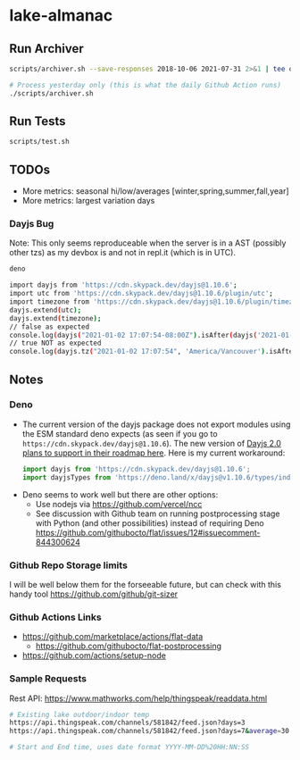 # lake-almanac

## Run Archiver
```bash
scripts/archiver.sh --save-responses 2018-10-06 2021-07-31 2>&1 | tee output.log

# Process yesterday only (this is what the daily Github Action runs)
./scripts/archiver.sh
```

## Run Tests
```bash
scripts/test.sh
```

## TODOs
- More metrics: seasonal hi/low/averages [winter,spring,summer,fall,year]
- More metrics: largest variation days

### Dayjs Bug
Note: This only seems reproduceable when the server is in a AST (possibly other tzs) as my devbox is and not in repl.it (which is in UTC).
```bash
deno

import dayjs from 'https://cdn.skypack.dev/dayjs@1.10.6';
import utc from 'https://cdn.skypack.dev/dayjs@1.10.6/plugin/utc';
import timezone from 'https://cdn.skypack.dev/dayjs@1.10.6/plugin/timezone';
dayjs.extend(utc);
dayjs.extend(timezone);
// false as expected
console.log(dayjs("2021-01-02 17:07:54-08:00Z").isAfter(dayjs('2021-01-02 18:00:00-08:00Z'))); 
// true NOT as expected
console.log(dayjs.tz("2021-01-02 17:07:54", 'America/Vancouver').isAfter(dayjs.tz('2021-01-02 18:00:00', 'America/Vancouver')));
```

## Notes
### Deno
- The current version of the dayjs package does not export modules using the ESM standard deno expects (as seen if you go to `https://cdn.skypack.dev/dayjs@1.10.6`). The new version of [Dayjs 2.0 plans to support  in their roadmap here](https://github.com/iamkun/dayjs/issues/1281). Here is my current workaround:
   ```typescript
   import dayjs from 'https://cdn.skypack.dev/dayjs@1.10.6';
   import dayjsTypes from 'https://deno.land/x/dayjs@v1.10.6/types/index.d.ts';
   ```
- Deno seems to work well but there are other options:
   - Use nodejs via https://github.com/vercel/ncc
   - See discussion with Github team on running postprocessing stage with Python (and other possibilities) instead of requiring Deno https://github.com/githubocto/flat/issues/12#issuecomment-844300624
### Github Repo Storage limits
I will be well below them for the forseeable future, but can check with this handy tool https://github.com/github/git-sizer
### Github Actions Links
- https://github.com/marketplace/actions/flat-data
   - https://github.com/githubocto/flat-postprocessing
- https://github.com/actions/setup-node

### Sample Requests

Rest API: https://www.mathworks.com/help/thingspeak/readdata.html

```bash
# Existing lake outdoor/indoor temp
https://api.thingspeak.com/channels/581842/feed.json?days=3
https://api.thingspeak.com/channels/581842/feed.json?days=7&average=30

# Start and End time, uses date format YYYY-MM-DD%20HH:NN:SS

```

